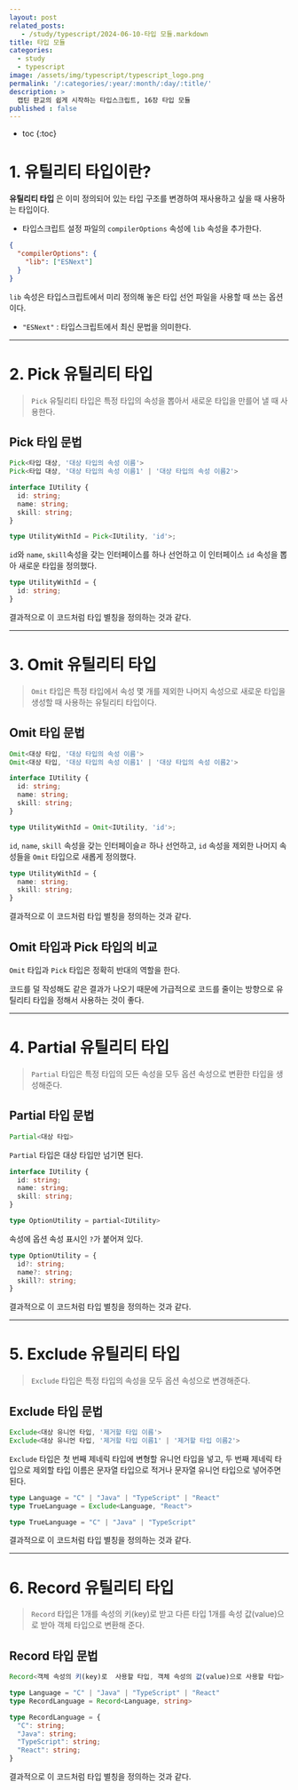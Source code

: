 ```yaml
---
layout: post
related_posts:
   - /study/typescript/2024-06-10-타입 모듈.markdown
title: 타입 모듈
categories:
  - study
  - typescript
image: /assets/img/typescript/typescript_logo.png
permalink: '/:categories/:year/:month/:day/:title/'
description: >
  캡틴 판교의 쉽게 시작하는 타입스크립트, 16장 타입 모듈
published : false
---
```


* toc
{:toc}

# 1. 유틸리티 타입이란?

**유틸리티 타입** 은 이미 정의되어 있는 타입 구조를 변경하여 재사용하고 싶을 때 사용하는 타입이다.

- 타입스크립트 설정 파일의 `compilerOptions` 속성에 `lib` 속성을 추가한다.

```json
{
  "compilerOptions": {
    "lib": ["ESNext"]
  }
}
```

`lib`  속성은 타입스크립트에서 미리 정의해 놓은 타입 선언 파일을 사용할 때 쓰는 옵션이다.

- `"ESNext"` : 타입스크립트에서 최신 문법을 의미한다.

---
# 2. Pick 유틸리티 타입

> `Pick` 유틸리티 타입은 특정 타입의 속성을 뽑아서 새로운 타입을 만를어 낼 때 사용한다.

## Pick 타입 문법

```ts
Pick<타입 대상, '대상 타입의 속성 이름'>
Pick<타입 대상, '대상 타입의 속성 이름1' | '대상 타입의 속성 이름2'>
```

```ts
interface IUtility {
  id: string;
  name: string;
  skill: string;
}

type UtilityWithId = Pick<IUtility, 'id'>;
```

`id`와 `name`, `skill`속성을 갖는 인터페이스를 하나 선언하고 이 인터페이스 `id` 속성을 뽑아 새로운 타입을 정의했다.

```ts
type UtilityWithId = {
  id: string;
}
```

결과적으로 이 코드처럼 타입 별칭을 정의하는 것과 같다.


---
# 3. Omit 유틸리티 타입

> `Omit` 타입은 특정 타입에서 속성 몇 개를 제외한 나머지 속성으로 새로운 타입을 생성할 때 사용하는 유틸리티 타입이다.

## Omit 타입 문법

```ts
Omit<대상 타입, '대상 타입의 속성 이름'>
Omit<대상 타입, '대상 타입의 속성 이름1' | '대상 타입의 속성 이름2'>
```

```ts
interface IUtility {
  id: string;
  name: string;
  skill: string;
}

type UtilityWithId = Omit<IUtility, 'id'>;
```

`id`, `name`, `skill` 속성을 갖는 인터페이슬ㄹ 하나 선언하고, `id` 속성을 제외한 나머지 속성들을 `Omit` 타입으로 새롭게 정의했다.

```ts
type UtilityWithId = {
  name: string;
  skill: string;
}
```

결과적으로 이 코드처럼 타입 별칭을 정의하는 것과 같다.

## Omit 타입과 Pick 타입의 비교

`Omit` 타입과 `Pick` 타입은 정확히 반대의 역할을 한다.

코드를 덜 작성해도 같은 결과가 나오기 때문에 가급적으로 코드를 줄이는 방향으로 유틸리티 타입을 정해서 사용하는 것이 좋다.

---
# 4. Partial 유틸리티 타입

> `Partial` 타입은 특정 타입의 모든 속성을 모두 옵션 속성으로 변환한 타입을 생성해준다.

## Partial 타입 문법

```ts
Partial<대상 타입>
```

`Partial` 타입은 대상 타입만 넘기면 된다.

```ts
interface IUtility {
  id: string;
  name: string;
  skill: string;
}

type OptionUtility = partial<IUtility>
```

속성에 옵션 속성 표시인 `?`가 붙어져 있다.

```ts
type OptionUtility = {
  id?: string;
  name?: string;
  skill?: string;
}
```

결과적으로 이 코드처럼 타입 별칭을 정의하는 것과 같다.

---
# 5. Exclude 유틸리티 타입

> `Exclude` 타입은 특정 타입의 속성을 모두 옵션 속성으로 변경해준다.

## Exclude 타입 문법

```ts
Exclude<대상 유니언 타입, '제거할 타입 이름'>
Exclude<대상 유니언 타입, '제거할 타입 이름1' | '제거할 타입 이름2'>
```

`Exclude` 타입은 첫 번째 제네릭 타입에 변형할 유니언 타입을 넣고, 두 번째 제네릭 타입으로 제외할 타입 이름은 문자열 타입으로 적거나 문자열 유니언 타입으로 넣어주면 된다.

```ts
type Language = "C" | "Java" | "TypeScript" | "React"
type TrueLanguage = Exclude<Language, "React">
```

```ts
type TrueLanguage = "C" | "Java" | "TypeScript"
``` 

결과적으로 이 코드처럼 타입 별칭을 정의하는 것과 같다.

---
# 6. Record 유틸리티 타입

> `Record` 타입은 1개를 속성의 키(key)로 받고 다른 타입 1개를 속성 값(value)으로 받아 객체 타입으로 변환해 준다.

## Record 타입 문법

```ts
Record<객체 속성의 키(key)로  사용할 타입, 객체 속성의 값(value)으로 사용할 타입>
```

```ts
type Language = "C" | "Java" | "TypeScript" | "React"
type RecordLanguage = Record<Language, string>
```

```ts
type RecordLanguage = {
  "C": string;
  "Java": string;
  "TypeScript": string;
  "React": string;
}
```

결과적으로 이 코드처럼 타입 별칭을 정의하는 것과 같다.